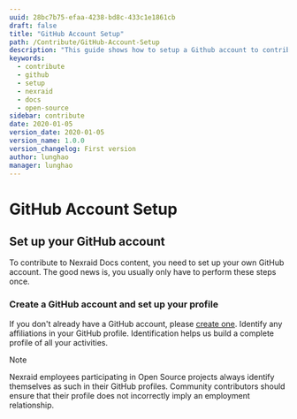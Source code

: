 ```yaml
---
uuid: 28bc7b75-efaa-4238-bd8c-433c1e1861cb
draft: false
title: "GitHub Account Setup"
path: /Contribute/GitHub-Account-Setup
description: "This guide shows how to setup a Github account to contribute to Nexraid documentation."
keywords: 
  - contribute
  - github
  - setup
  - nexraid
  - docs
  - open-source
sidebar: contribute
date: 2020-01-05
version_date: 2020-01-05
version_name: 1.0.0
version_changelog: First version
author: lunghao
manager: lunghao
---
```


# GitHub Account Setup

## Set up your GitHub account

To contribute to Nexraid Docs content, you need to set up your own GitHub account. The good news is, you usually only have to perform these steps once.

### Create a GitHub account and set up your profile

If you don't already have a GitHub account, please [create one](https://github.com/join). Identify any affiliations in your GitHub profile. Identification helps us build a complete profile of all your activities.

>[!NOTE]
> Nexraid employees participating in Open Source projects always identify themselves as such in their GitHub profiles. Community contributors should ensure that their profile does not incorrectly imply an employment relationship.
